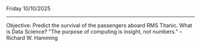 Friday 10/10/2025

---
Objective: Predict the survival of the passengers aboard RMS Titanic.
What is Data Science?
"The purpose of computing is insight, not numbers." – Richard W. Hamming